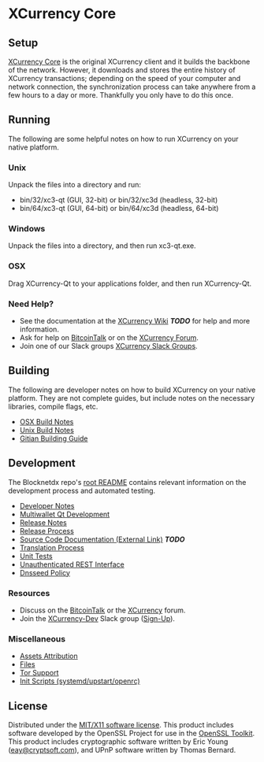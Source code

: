 XCurrency Core
=====================

Setup
---------------------
[XCurrency Core](http://blocknetdx.org/wallet) is the original XCurrency client and it builds the backbone of the network. However, it downloads and stores the entire history of XCurrency transactions; depending on the speed of your computer and network connection, the synchronization process can take anywhere from a few hours to a day or more. Thankfully you only have to do this once.

Running
---------------------
The following are some helpful notes on how to run XCurrency on your native platform.

### Unix

Unpack the files into a directory and run:

- bin/32/xc3-qt (GUI, 32-bit) or bin/32/xc3d (headless, 32-bit)
- bin/64/xc3-qt (GUI, 64-bit) or bin/64/xc3d (headless, 64-bit)

### Windows

Unpack the files into a directory, and then run xc3-qt.exe.

### OSX

Drag XCurrency-Qt to your applications folder, and then run XCurrency-Qt.

### Need Help?

* See the documentation at the [XCurrency Wiki](https://en.bitcoin.it/wiki/Main_Page) ***TODO***
for help and more information.
* Ask for help on [BitcoinTalk](https://bitcointalk.org/index.php?topic=1262920.0) or on the [XCurrency Forum](http://forum.xcurrency.org/).
* Join one of our Slack groups [XCurrency Slack Groups](https://blocknetdx.org/slack-logins/).

Building
---------------------
The following are developer notes on how to build XCurrency on your native platform. They are not complete guides, but include notes on the necessary libraries, compile flags, etc.

- [OSX Build Notes](build-osx.md)
- [Unix Build Notes](build-unix.md)
- [Gitian Building Guide](gitian-building.md)

Development
---------------------
The Blocknetdx repo's [root README](https://github.com/XCurrency/xc/blob/master/README.md) contains relevant information on the development process and automated testing.

- [Developer Notes](developer-notes.md)
- [Multiwallet Qt Development](multiwallet-qt.md)
- [Release Notes](release-notes.md)
- [Release Process](release-process.md)
- [Source Code Documentation (External Link)](https://dev.visucore.com/bitcoin/doxygen/) ***TODO***
- [Translation Process](translation_process.md)
- [Unit Tests](unit-tests.md)
- [Unauthenticated REST Interface](REST-interface.md)
- [Dnsseed Policy](dnsseed-policy.md)

### Resources

* Discuss on the [BitcoinTalk](https://bitcointalk.org/index.php?topic=1262920.0) or the [XCurrency](http://forum.xcurrency.org/) forum.
* Join the [XCurrency-Dev](https://blocknetdx-dev.slack.com/) Slack group ([Sign-Up](https://blocknetdx-dev.herokuapp.com/)).

### Miscellaneous
- [Assets Attribution](assets-attribution.md)
- [Files](files.md)
- [Tor Support](tor.md)
- [Init Scripts (systemd/upstart/openrc)](init.md)

License
---------------------
Distributed under the [MIT/X11 software license](http://www.opensource.org/licenses/mit-license.php).
This product includes software developed by the OpenSSL Project for use in the [OpenSSL Toolkit](https://www.openssl.org/). This product includes
cryptographic software written by Eric Young ([eay@cryptsoft.com](mailto:eay@cryptsoft.com)), and UPnP software written by Thomas Bernard.
